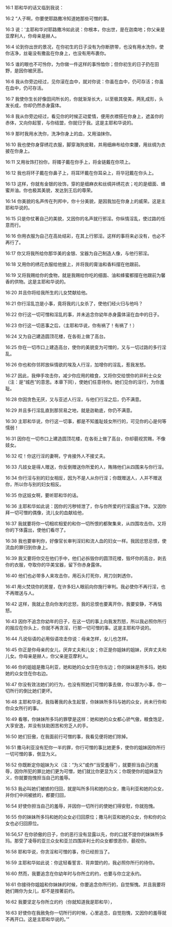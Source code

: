 <a id="1"></a>16:1  耶和华的话又临到我说：  

<a id="2"></a>16:2  “人子啊，你要使耶路撒冷知道她那些可憎的事。  

<a id="3"></a>16:3  说：‘主耶和华对耶路撒冷如此说：你根本，你出世，是在迦南地；你父亲是亚摩利人，你母亲是赫人。  

<a id="4"></a>16:4  论到你出世的景况，在你初生的日子没有为你断脐带，也没有用水洗你，使你洁净，丝毫没有撒盐在你身上，也没有用布裹你。  

<a id="5"></a>16:5  谁的眼也不可怜你，为你做一件这样的事怜恤你；但你初生的日子扔在田野，是因你被厌恶。  

<a id="6"></a>16:6  我从你旁边经过，见你滚在血中，就对你说：你虽在血中，仍可存活；你虽在血中，仍可存活。  

<a id="7"></a>16:7  我使你生长好像田间所长的，你就渐渐长大，以至极其俊美，两乳成形，头发长成，你却仍然赤身露体。  

<a id="8"></a>16:8  我从你旁边经过，看见你的时候正动爱情，便用衣襟搭在你身上，遮盖你的赤体，又向你起誓，与你结盟，你就归于我。这是主耶和华说的。  

<a id="9"></a>16:9  那时我用水洗你，洗净你身上的血，又用油抹你。  

<a id="10"></a>16:10  我也使你身穿绣花衣服，脚穿海狗皮鞋，并用细麻布给你束腰，用丝绸为衣披在你身上。  

<a id="11"></a>16:11  又用妆饰打扮你，将镯子戴在你手上，将金链戴在你项上。  

<a id="12"></a>16:12  我也将环子戴在你鼻子上，将耳环戴在你耳朵上，将华冠戴在你头上。  

<a id="13"></a>16:13  这样，你就有金银的妆饰，穿的是细麻衣和丝绸并绣花衣；吃的是细面、蜂蜜并油。你也极其美貌，发达到王后的尊荣。  

<a id="14"></a>16:14  你美貌的名声传在列邦中，你十分美貌，是因我加在你身上的威荣。这是主耶和华说的。  

<a id="15"></a>16:15  只是你仗著自己的美貌，又因你的名声就行邪淫。你纵情淫乱，使过路的任意而行。  

<a id="16"></a>16:16  你用衣服为自己在高处结彩，在其上行邪淫。这样的事将来必没有，也必不再行了。  

<a id="17"></a>16:17  你又将我所给你那华美的金银、宝器为自己制造人像，与他行邪淫。  

<a id="18"></a>16:18  又用你的绣花衣服给他披上，并将我的膏油和香料摆在他跟前。  

<a id="19"></a>16:19  又将我赐给你的食物，就是我赐给你吃的细面、油和蜂蜜都摆在他跟前为馨香的供物。这是主耶和华说的。  

<a id="20"></a>16:20  并且你将给我所生的儿女焚献给他。  

<a id="21"></a>16:21  你行淫乱岂是小事，竟将我的儿女杀了，使他们经火归与他吗？  

<a id="22"></a>16:22  你行这一切可憎和淫乱的事，并未追念你幼年赤身露体滚在血中的日子。  

<a id="23"></a>16:23  你行这一切恶事之后，（主耶和华说，你有祸了！有祸了！）  

<a id="24"></a>16:24  又为自己建造圆顶花楼，在各街上做了高台。  

<a id="25"></a>16:25  你在一切市口上建造高台，使你的美貌变为可憎的，又与一切过路的多行淫乱。  

<a id="26"></a>16:26  你也和你邻邦放纵情欲的埃及人行淫，加增你的淫乱，惹我发怒。  

<a id="27"></a>16:27  因此，我伸手攻击你，减少你应用的粮食，又将你交给恨你的非利士众女（注：是“城邑”的意思。本章下同），使她们任意待你。她们见你的淫行，为你羞耻。  

<a id="28"></a>16:28  你因贪色无厌，又与亚述人行淫，与他们行淫之后，仍不满意。  

<a id="29"></a>16:29  并且多行淫乱直到那贸易之地，就是迦勒底，你仍不满意。  

<a id="30"></a>16:30  主耶和华说，你行这一切事，都是不知羞耻妓女所行的，可见你的心是何等懦弱！  

<a id="31"></a>16:31  因你在一切市口上建造圆顶花楼，在各街上做了高台，你却藐视赏赐，不像妓女。  

<a id="32"></a>16:32  哎！你这行淫的妻啊，宁肯接外人不接丈夫。  

<a id="33"></a>16:33  凡妓女是得人赠送，你反倒赠送你所爱的人，贿赂他们从四围来与你行淫。  

<a id="34"></a>16:34  你行淫与别的妇女相反，因为不是人从你行淫；你既赠送人，人并不赠送你，所以你与别的妇女相反。  

<a id="35"></a>16:35  你这妓女啊，要听耶和华的话。　  

<a id="36"></a>16:36  主耶和华如此说：因你的污秽倾泄了，你与你所爱的行淫露出下体。又因你拜一切可憎的偶像，流儿女的血献给他，  

<a id="37"></a>16:37  我就要将你一切相欢相爱的和你一切所恨的都聚集来，从四围攻击你。又将你的下体露出，使他们看尽了。  

<a id="38"></a>16:38  我也要审判你，好像官长审判淫妇和流人血的妇女一样。我因忿怒忌恨，使流血的罪归到你身上。  

<a id="39"></a>16:39  我又要将你交在他们手中，他们必拆毁你的圆顶花楼，毁坏你的高台，剥去你的衣服，夺取你的华美宝器，留下你赤身露体。  

<a id="40"></a>16:40  他们也必带多人来攻击你，用石头打死你，用刀剑刺透你，  

<a id="41"></a>16:41  用火焚烧你的房屋，在许多妇人眼前向你施行审判。我必使你不再行淫，也不再赠送与人。  

<a id="42"></a>16:42  这样，我就止息向你发的忿怒，我的忌恨也要离开你，我要安静，不再恼怒。  

<a id="43"></a>16:43  因你不追念你幼年的日子，在这一切的事上向我发烈怒，所以我必照你所行的报应在你头上，你就不再贪淫，行那一切可憎的事。这是主耶和华说的。  

<a id="44"></a>16:44  凡说俗语的必用俗语攻击你说：母亲怎样，女儿也怎样。  

<a id="45"></a>16:45  你正是你母亲的女儿，厌弃丈夫和儿女；你正是你姐妹的姐妹，厌弃丈夫和儿女。你母亲是赫人，你父亲是亚摩利人。　  

<a id="46"></a>16:46  你的姐姐是撒马利亚，她和她的众女住在你左边；你的妹妹是所多玛，她和她的众女住在你右边。  

<a id="47"></a>16:47  你没有效法她们的行为，也没有照她们可憎的事去做，你以那为小事，你一切所行的倒比她们更坏。  

<a id="48"></a>16:48  主耶和华说，我指著我的永生起誓，你妹妹所多玛与她的众女，尚未行你和你众女所行的事。  

<a id="49"></a>16:49  看哪，你妹妹所多玛的罪孽是这样：她和她的众女都心骄气傲，粮食饱足，大享安逸，并没有扶助困苦和穷乏人的手。  

<a id="50"></a>16:50  她们狂傲，在我面前行可憎的事，我看见便将她们除掉。  

<a id="51"></a>16:51  撒马利亚没有犯你一半的罪，你行可憎的事比她更多，使你的姐妹因你所行一切可憎的事，倒显为义。  

<a id="52"></a>16:52  你既断定你姐妹为义（注：“为义”或作“当受羞辱”），就要担当自己的羞辱，因你所犯的罪比她们更为可憎，她们就比你更显为义；你既使你的姐妹显为义，你就要抱愧担当自己的羞辱。  

<a id="53"></a>16:53  我必叫她们被掳的归回，就是叫所多玛和她的众女，撒马利亚和她的众女，并你们中间被掳的，都要归回，  

<a id="54"></a>16:54  好使你担当自己的羞辱，并因你一切所行的使她们得安慰，你就抱愧。　  

<a id="55"></a>16:55  你的妹妹所多玛和她的众女必归回原位；撒马利亚和她的众女，你和你的众女也必归回原位。  

<a id="56,57"></a>16:56,57  在你骄傲的日子，你的恶行没有显露以先，你的口就不提你的妹妹所多玛。那受了凌辱的亚兰众女和亚兰四围非利士的众女都恨恶你，藐视你。  

<a id="58"></a>16:58  耶和华说，你贪淫和可憎的事，你已经担当了。  

<a id="59"></a>16:59  主耶和华如此说：你这轻看誓言、背弃盟约的，我必照你所行的待你。  

<a id="60"></a>16:60  然而，我要追念在你幼年时与你所立的约，也要与你立定永约。  

<a id="61"></a>16:61  你接待你姐姐和你妹妹的时候，你要追念你所行的，自觉惭愧。并且我要将她们赐你为女儿，却不是按著前约。  

<a id="62"></a>16:62  我要坚定与你所立的约（你就知道我是耶和华），  

<a id="63"></a>16:63  好使你在我赦免你一切所行的时候，心里追念，自觉抱愧，又因你的羞辱就不再开口。这是主耶和华说的。’”  
